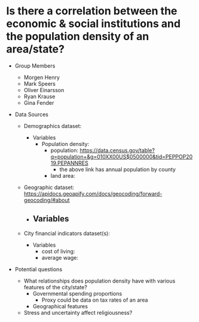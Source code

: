 # Is there a correlation between the economic & social institutions and the population density of an area/state?
- Group Members
	- Morgen Henry
	- Mark Speers
	- Oliver Einarsson
	- Ryan Krause
	- Gina Fender
- Data Sources
	- Demographics dataset: 
		- Variables
			- Population density: 
				- population: https://data.census.gov/table?q=population+&g=010XX00US$0500000&tid=PEPPOP2019.PEPANNRES
					- the above link has annual population by county 
				- land area: 


	- Geographic dataset: https://apidocs.geoapify.com/docs/geocoding/forward-geocoding/#about
		- Variables
			- 
	- City financial indicators dataset(s): 
		- Variables
			- cost of living: 
			- average wage:



- Potential questions
	- What relationships does population density have with various features of the city/state?
		- Governmental spending proportions
			- Proxy could be data on tax rates of an area
		- Geographical features
	- Stress and uncertainty affect religiousness?
